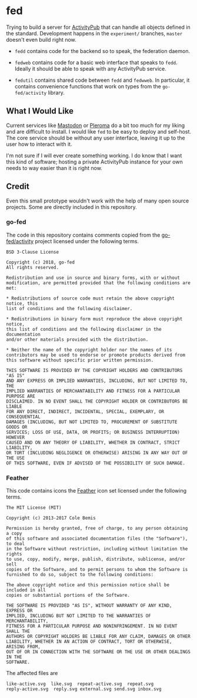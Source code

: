 # fed

Trying to build a server for [ActivityPub](https://www.w3.org/TR/activitypub/)
that can handle all objects defined in the standard. Development happens in
the `experiment/` branches, `master` doesn't even build right now.

* `fedd` contains code for the backend so to speak, the federation daemon.

* `fedweb` contains code for a basic web interface that speaks to
  `fedd`. Ideally it should be able to speak with any ActivityPub
  service.

* `fedutil` contains shared code between `fedd` and `fedwweb`. In
  particular, it contains convenience functions that work on types
  from the `go-fed/activity` library.

## What I Would Like

Current services like [Mastodon](https://joinmastodon.org/) or
[Pleroma](https://pleroma.social/) do a bit too much for my liking and
are difficult to install.  I would like `fed` to be easy to deploy and
self-host. The core service should be without any user interface,
leaving it up to the user how to interact with it.

I'm not sure if I will ever create something working. I do know that I
want this kind of software; hosting a private ActivityPub instance for
your own needs to way easier than it is right now.

## Credit

Even this small prototype wouldn't work with the help of many open
source projects. Some are directly included in this repository.

### go-fed

The code in this repository contains comments copied from the
[go-fed/activity](https://github.com/go-fed/activity) project
licensed under the following terms.

	BSD 3-Clause License

	Copyright (c) 2018, go-fed
	All rights reserved.

	Redistribution and use in source and binary forms, with or without
	modification, are permitted provided that the following conditions are met:

	* Redistributions of source code must retain the above copyright notice, this
	list of conditions and the following disclaimer.

	* Redistributions in binary form must reproduce the above copyright notice,
	this list of conditions and the following disclaimer in the documentation
	and/or other materials provided with the distribution.

	* Neither the name of the copyright holder nor the names of its
	contributors may be used to endorse or promote products derived from
	this software without specific prior written permission.

	THIS SOFTWARE IS PROVIDED BY THE COPYRIGHT HOLDERS AND CONTRIBUTORS "AS IS"
	AND ANY EXPRESS OR IMPLIED WARRANTIES, INCLUDING, BUT NOT LIMITED TO, THE
	IMPLIED WARRANTIES OF MERCHANTABILITY AND FITNESS FOR A PARTICULAR PURPOSE ARE
	DISCLAIMED. IN NO EVENT SHALL THE COPYRIGHT HOLDER OR CONTRIBUTORS BE LIABLE
	FOR ANY DIRECT, INDIRECT, INCIDENTAL, SPECIAL, EXEMPLARY, OR CONSEQUENTIAL
	DAMAGES (INCLUDING, BUT NOT LIMITED TO, PROCUREMENT OF SUBSTITUTE GOODS OR
	SERVICES; LOSS OF USE, DATA, OR PROFITS; OR BUSINESS INTERRUPTION) HOWEVER
	CAUSED AND ON ANY THEORY OF LIABILITY, WHETHER IN CONTRACT, STRICT LIABILITY,
	OR TORT (INCLUDING NEGLIGENCE OR OTHERWISE) ARISING IN ANY WAY OUT OF THE USE
	OF THIS SOFTWARE, EVEN IF ADVISED OF THE POSSIBILITY OF SUCH DAMAGE.

### Feather

This code contains icons the [Feather](https://feathericons.com/) icon set
licensed under the following terms.

	The MIT License (MIT)

	Copyright (c) 2013-2017 Cole Bemis

	Permission is hereby granted, free of charge, to any person obtaining a copy
	of this software and associated documentation files (the "Software"), to deal
	in the Software without restriction, including without limitation the rights
	to use, copy, modify, merge, publish, distribute, sublicense, and/or sell
	copies of the Software, and to permit persons to whom the Software is
	furnished to do so, subject to the following conditions:

	The above copyright notice and this permission notice shall be included in all
	copies or substantial portions of the Software.

	THE SOFTWARE IS PROVIDED "AS IS", WITHOUT WARRANTY OF ANY KIND, EXPRESS OR
	IMPLIED, INCLUDING BUT NOT LIMITED TO THE WARRANTIES OF MERCHANTABILITY,
	FITNESS FOR A PARTICULAR PURPOSE AND NONINFRINGEMENT. IN NO EVENT SHALL THE
	AUTHORS OR COPYRIGHT HOLDERS BE LIABLE FOR ANY CLAIM, DAMAGES OR OTHER
	LIABILITY, WHETHER IN AN ACTION OF CONTRACT, TORT OR OTHERWISE, ARISING FROM,
	OUT OF OR IN CONNECTION WITH THE SOFTWARE OR THE USE OR OTHER DEALINGS IN THE
	SOFTWARE.

The affected files are

	like-active.svg  like.svg  repeat-active.svg  repeat.svg
	reply-active.svg  reply.svg external.svg send.svg inbox.svg
